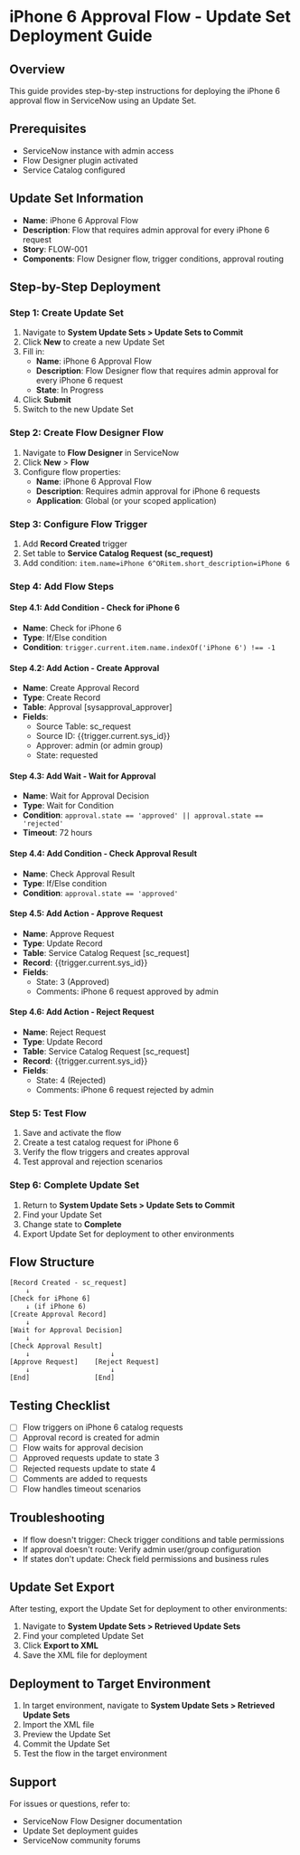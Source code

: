 # iPhone 6 Approval Flow - Update Set Deployment Guide

## Overview
This guide provides step-by-step instructions for deploying the iPhone 6 approval flow in ServiceNow using an Update Set.

## Prerequisites
- ServiceNow instance with admin access
- Flow Designer plugin activated
- Service Catalog configured

## Update Set Information
- **Name**: iPhone 6 Approval Flow
- **Description**: Flow that requires admin approval for every iPhone 6 request
- **Story**: FLOW-001
- **Components**: Flow Designer flow, trigger conditions, approval routing

## Step-by-Step Deployment

### Step 1: Create Update Set
1. Navigate to **System Update Sets > Update Sets to Commit**
2. Click **New** to create a new Update Set
3. Fill in:
   - **Name**: iPhone 6 Approval Flow
   - **Description**: Flow Designer flow that requires admin approval for every iPhone 6 request
   - **State**: In Progress
4. Click **Submit**
5. Switch to the new Update Set

### Step 2: Create Flow Designer Flow
1. Navigate to **Flow Designer** in ServiceNow
2. Click **New** > **Flow**
3. Configure flow properties:
   - **Name**: iPhone 6 Approval Flow
   - **Description**: Requires admin approval for iPhone 6 requests
   - **Application**: Global (or your scoped application)

### Step 3: Configure Flow Trigger
1. Add **Record Created** trigger
2. Set table to **Service Catalog Request (sc_request)**
3. Add condition: `item.name=iPhone 6^ORitem.short_description=iPhone 6`

### Step 4: Add Flow Steps

#### Step 4.1: Add Condition - Check for iPhone 6
- **Name**: Check for iPhone 6
- **Type**: If/Else condition
- **Condition**: `trigger.current.item.name.indexOf('iPhone 6') !== -1`

#### Step 4.2: Add Action - Create Approval
- **Name**: Create Approval Record
- **Type**: Create Record
- **Table**: Approval [sysapproval_approver]
- **Fields**:
  - Source Table: sc_request
  - Source ID: {{trigger.current.sys_id}}
  - Approver: admin (or admin group)
  - State: requested

#### Step 4.3: Add Wait - Wait for Approval
- **Name**: Wait for Approval Decision
- **Type**: Wait for Condition
- **Condition**: `approval.state == 'approved' || approval.state == 'rejected'`
- **Timeout**: 72 hours

#### Step 4.4: Add Condition - Check Approval Result
- **Name**: Check Approval Result
- **Type**: If/Else condition
- **Condition**: `approval.state == 'approved'`

#### Step 4.5: Add Action - Approve Request
- **Name**: Approve Request
- **Type**: Update Record
- **Table**: Service Catalog Request [sc_request]
- **Record**: {{trigger.current.sys_id}}
- **Fields**:
  - State: 3 (Approved)
  - Comments: iPhone 6 request approved by admin

#### Step 4.6: Add Action - Reject Request
- **Name**: Reject Request
- **Type**: Update Record
- **Table**: Service Catalog Request [sc_request]
- **Record**: {{trigger.current.sys_id}}
- **Fields**:
  - State: 4 (Rejected)
  - Comments: iPhone 6 request rejected by admin

### Step 5: Test Flow
1. Save and activate the flow
2. Create a test catalog request for iPhone 6
3. Verify the flow triggers and creates approval
4. Test approval and rejection scenarios

### Step 6: Complete Update Set
1. Return to **System Update Sets > Update Sets to Commit**
2. Find your Update Set
3. Change state to **Complete**
4. Export Update Set for deployment to other environments

## Flow Structure
```
[Record Created - sc_request] 
    ↓
[Check for iPhone 6] 
    ↓ (if iPhone 6)
[Create Approval Record] 
    ↓
[Wait for Approval Decision] 
    ↓
[Check Approval Result] 
    ↓                    ↓
[Approve Request]    [Reject Request]
    ↓                    ↓
[End]                [End]
```

## Testing Checklist
- [ ] Flow triggers on iPhone 6 catalog requests
- [ ] Approval record is created for admin
- [ ] Flow waits for approval decision
- [ ] Approved requests update to state 3
- [ ] Rejected requests update to state 4
- [ ] Comments are added to requests
- [ ] Flow handles timeout scenarios

## Troubleshooting
- If flow doesn't trigger: Check trigger conditions and table permissions
- If approval doesn't route: Verify admin user/group configuration
- If states don't update: Check field permissions and business rules

## Update Set Export
After testing, export the Update Set for deployment to other environments:
1. Navigate to **System Update Sets > Retrieved Update Sets**
2. Find your completed Update Set
3. Click **Export to XML**
4. Save the XML file for deployment

## Deployment to Target Environment
1. In target environment, navigate to **System Update Sets > Retrieved Update Sets**
2. Import the XML file
3. Preview the Update Set
4. Commit the Update Set
5. Test the flow in the target environment

## Support
For issues or questions, refer to:
- ServiceNow Flow Designer documentation
- Update Set deployment guides
- ServiceNow community forums